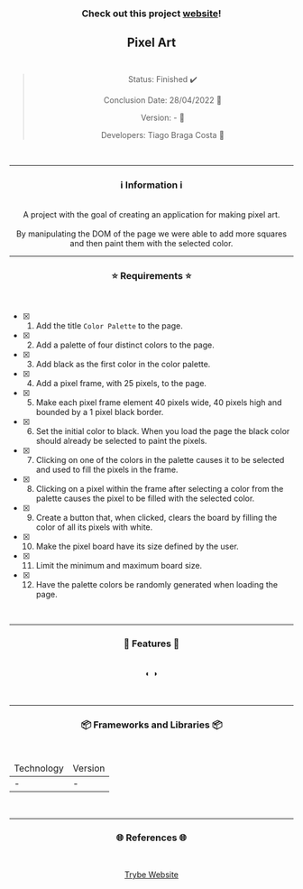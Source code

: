<div align="center">
  <h3>
    Check out this project <a href="https://ztiagok.github.io/trybe-03.pixel-art"> website</a>! 
  <h3>
  <h2>
    Pixel Art
    <br><br>
  </h2>

  > Status: Finished ✔️
  >
  > Conclusion Date: 28/04/2022 📆
  >
  > Version: - 🧪
  >
  > Developers: Tiago Braga Costa 👤

  <br>
  <hr>
  <h3>
    ℹ️ Information ℹ️
  </h3>
  <br>
  <span> A project with the goal of creating an application for making pixel art.  </span> 
  <br><br>
  <span> By manipulating the DOM of the page we were able to add more squares and then paint them with the selected color. </span>
  <br>
  <hr>
  <h3>
    ⭐ Requirements ⭐
  </h3>
  <div align="left">
  <br>
  
- [X] 1. Add the title `Color Palette` to the page.
- [X] 2. Add a palette of four distinct colors to the page.
- [X] 3. Add black as the first color in the color palette.
- [X] 4. Add a pixel frame, with 25 pixels, to the page.
- [X] 5. Make each pixel frame element 40 pixels wide, 40 pixels high and bounded by a 1 pixel black border.
- [X] 6. Set the initial color to black. When you load the page the black color should already be selected to paint the pixels.
- [X] 7. Clicking on one of the colors in the palette causes it to be selected and used to fill the pixels in the frame.
- [X] 8. Clicking on a pixel within the frame after selecting a color from the palette causes the pixel to be filled with the selected color.
- [X] 9. Create a button that, when clicked, clears the board by filling the color of all its pixels with white.
- [X] 10. Make the pixel board have its size defined by the user.
- [X] 11. Limit the minimum and maximum board size.	
- [X] 12. Have the palette colors be randomly generated when loading the page.
  </div>
  <br>
  <hr>
  <h3>
    📄 Features 📄
  </h3>
  <br>
  <span> ◐  ◑ </span>
  <br><br>
  <br>
  <hr>
  <h3>
    📦 Frameworks and Libraries 📦
  </h3>
  <br>
  <table>
    <thead>
      <td> Technology </td>
      <td> Version </td>
    </thead>
    <tbody>
      <tr>
        <td> - </td>
        <td> - </td>
      </tr>
    </tbody>
  </table>
  <br>
  <hr>
  <h3>
    🌐 References 🌐
  </h3>
    <br>
    <p> <a href="https://www.betrybe.com/"> Trybe Website </a> </p>
</div>

